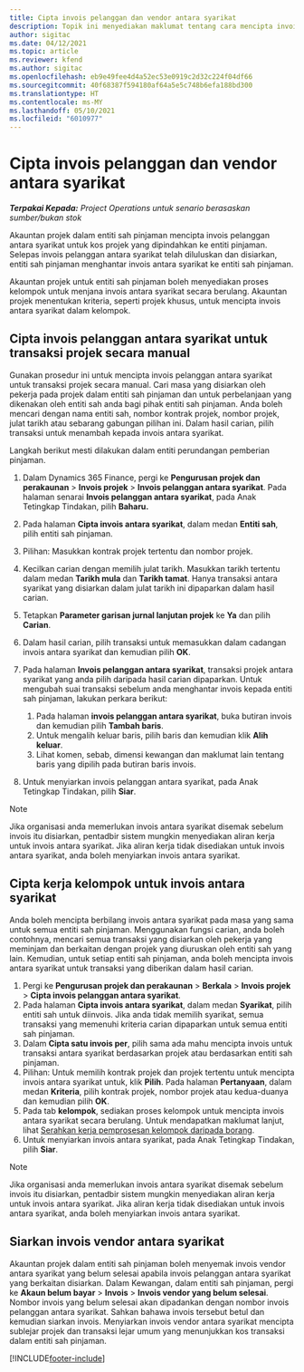```yaml
---
title: Cipta invois pelanggan dan vendor antara syarikat
description: Topik ini menyediakan maklumat tentang cara mencipta invois pelanggan dan vendor antara syarikat.
author: sigitac
ms.date: 04/12/2021
ms.topic: article
ms.reviewer: kfend
ms.author: sigitac
ms.openlocfilehash: eb9e49fee4d4a52ec53e0919c2d32c224f04df66
ms.sourcegitcommit: 40f68387f594180af64a5e5c748b6efa188bd300
ms.translationtype: HT
ms.contentlocale: ms-MY
ms.lasthandoff: 05/10/2021
ms.locfileid: "6010977"
---
```

# <a name="create-intercompany-customer-and-vendor-invoices"></a>Cipta invois pelanggan dan vendor antara syarikat

_**Terpakai Kepada:** Project Operations untuk senario berasaskan sumber/bukan stok_

Akauntan projek dalam entiti sah pinjaman mencipta invois pelanggan antara syarikat untuk kos projek yang dipindahkan ke entiti pinjaman. Selepas invois pelanggan antara syarikat telah diluluskan dan disiarkan, entiti sah pinjaman menghantar invois antara syarikat ke entiti sah pinjaman.

Akauntan projek untuk entiti sah pinjaman boleh menyediakan proses kelompok untuk menjana invois antara syarikat secara berulang. Akauntan projek menentukan kriteria, seperti projek khusus, untuk mencipta invois antara syarikat dalam kelompok.

## <a name="manually-create-an-intercompany-customer-invoice-for-project-transactions"></a>Cipta invois pelanggan antara syarikat untuk transaksi projek secara manual 

Gunakan prosedur ini untuk mencipta invois pelanggan antara syarikat untuk transaksi projek secara manual. Cari masa yang disiarkan oleh pekerja pada projek dalam entiti sah pinjaman dan untuk perbelanjaan yang dikenakan oleh entiti sah anda bagi pihak entiti sah pinjaman. Anda boleh mencari dengan nama entiti sah, nombor kontrak projek, nombor projek, julat tarikh atau sebarang gabungan pilihan ini. Dalam hasil carian, pilih transaksi untuk menambah kepada invois antara syarikat. 

Langkah berikut mesti dilakukan dalam entiti perundangan pemberian pinjaman. 

1. Dalam Dynamics 365 Finance, pergi ke **Pengurusan projek dan perakaunan** > **Invois projek** > **Invois pelanggan antara syarikat**. Pada halaman senarai **Invois pelanggan antara syarikat**, pada Anak Tetingkap Tindakan, pilih **Baharu.**
2. Pada halaman **Cipta invois antara syarikat**, dalam medan **Entiti sah**, pilih entiti sah pinjaman.
3. Pilihan: Masukkan kontrak projek tertentu dan nombor projek.
4. Kecilkan carian dengan memilih julat tarikh. Masukkan tarikh tertentu dalam medan **Tarikh mula** dan **Tarikh tamat**. Hanya transaksi antara syarikat yang disiarkan dalam julat tarikh ini dipaparkan dalam hasil carian.
5. Tetapkan **Parameter garisan jurnal lanjutan projek** ke **Ya** dan pilih **Carian**.
6. Dalam hasil carian, pilih transaksi untuk memasukkan dalam cadangan invois antara syarikat dan kemudian pilih **OK**.
7. Pada halaman **Invois pelanggan antara syarikat**, transaksi projek antara syarikat yang anda pilih daripada hasil carian dipaparkan. Untuk mengubah suai transaksi sebelum anda menghantar invois kepada entiti sah pinjaman, lakukan perkara berikut:
  
    1. Pada halaman **invois pelanggan antara syarikat**, buka butiran invois dan kemudian pilih **Tambah baris**.
    2. Untuk mengalih keluar baris, pilih baris dan kemudian klik **Alih keluar**.
    3. Lihat komen, sebab, dimensi kewangan dan maklumat lain tentang baris yang dipilih pada butiran baris invois.
    
8. Untuk menyiarkan invois pelanggan antara syarikat, pada Anak Tetingkap Tindakan, pilih **Siar**.

> [!NOTE]
> Jika organisasi anda memerlukan invois antara syarikat disemak sebelum invois itu disiarkan, pentadbir sistem mungkin menyediakan aliran kerja untuk invois antara syarikat. Jika aliran kerja tidak disediakan untuk invois antara syarikat, anda boleh menyiarkan invois antara syarikat.

## <a name="create-a-batch-job-for-intercompany-invoices"></a>Cipta kerja kelompok untuk invois antara syarikat

Anda boleh mencipta berbilang invois antara syarikat pada masa yang sama untuk semua entiti sah pinjaman. Menggunakan fungsi carian, anda boleh contohnya, mencari semua transaksi yang disiarkan oleh pekerja yang meminjam dan berkaitan dengan projek yang diuruskan oleh entiti sah yang lain. Kemudian, untuk setiap entiti sah pinjaman, anda boleh mencipta invois antara syarikat untuk transaksi yang diberikan dalam hasil carian.

1. Pergi ke **Pengurusan projek dan perakaunan** > **Berkala** > **Invois projek** > **Cipta invois pelanggan antara syarikat**.
2. Pada halaman **Cipta invois antara syarikat**, dalam medan **Syarikat**, pilih entiti sah untuk diinvois. Jika anda tidak memilih syarikat, semua transaksi yang memenuhi kriteria carian dipaparkan untuk semua entiti sah pinjaman.
3. Dalam **Cipta satu invois per**, pilih sama ada mahu mencipta invois untuk transaksi antara syarikat berdasarkan projek atau berdasarkan entiti sah pinjaman.
4. Pilihan: Untuk memilih kontrak projek dan projek tertentu untuk mencipta invois antara syarikat untuk, klik **Pilih**. Pada halaman **Pertanyaan**, dalam medan **Kriteria**, pilih kontrak projek, nombor projek atau kedua-duanya dan kemudian pilih **OK**.
5. Pada tab **kelompok**, sediakan proses kelompok untuk mencipta invois antara syarikat secara berulang. Untuk mendapatkan maklumat lanjut, lihat [Serahkan kerja pemprosesan kelompok daripada borang](/dynamicsax-2012/appuser-itpro/submit-a-batch-processing-job-from-a-form).
6. Untuk menyiarkan invois antara syarikat, pada Anak Tetingkap Tindakan, pilih **Siar**.

> [!NOTE]
> Jika organisasi anda memerlukan invois antara syarikat disemak sebelum invois itu disiarkan, pentadbir sistem mungkin menyediakan aliran kerja untuk invois antara syarikat. Jika aliran kerja tidak disediakan untuk invois antara syarikat, anda boleh menyiarkan invois antara syarikat.

## <a name="post-the-intercompany-vendor-invoice"></a>Siarkan invois vendor antara syarikat

Akauntan projek dalam entiti sah pinjaman boleh menyemak invois vendor antara syarikat yang belum selesai apabila invois pelanggan antara syarikat yang berkaitan disiarkan. Dalam Kewangan, dalam entiti sah pinjaman, pergi ke **Akaun belum bayar** > **Invois** > **Invois vendor yang belum selesai**. Nombor invois yang belum selesai akan dipadankan dengan nombor invois pelanggan antara syarikat. Sahkan bahawa invois tersebut betul dan kemudian siarkan invois. Menyiarkan invois vendor antara syarikat mencipta sublejar projek dan transaksi lejar umum yang menunjukkan kos transaksi dalam entiti sah pinjaman.


[!INCLUDE[footer-include](../includes/footer-banner.md)]
